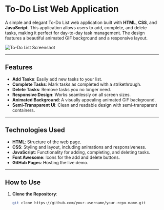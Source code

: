 # To-Do List Web Application

A simple and elegant To-Do List web application built with **HTML**, **CSS**, and **JavaScript**. This application allows users to add, complete, and delete tasks, making it perfect for day-to-day task management. The design features a beautiful animated GIF background and a responsive layout.

![To-Do List Screenshot](https://via.placeholder.com/800x600.png?text=To-Do+List+Screenshot) <!-- Replace with an actual screenshot if available -->

---

## Features

- **Add Tasks**: Easily add new tasks to your list.
- **Complete Tasks**: Mark tasks as completed with a strikethrough.
- **Delete Tasks**: Remove tasks you no longer need.
- **Responsive Design**: Works seamlessly on all screen sizes.
- **Animated Background**: A visually appealing animated GIF background.
- **Semi-Transparent UI**: Clean and readable design with semi-transparent containers.

---

## Technologies Used

- **HTML**: Structure of the web page.
- **CSS**: Styling and layout, including animations and responsiveness.
- **JavaScript**: Functionality for adding, completing, and deleting tasks.
- **Font Awesome**: Icons for the add and delete buttons.
- **GitHub Pages**: Hosting the live demo.

---

## How to Use

1. **Clone the Repository**:
   ```bash
   git clone https://github.com/your-username/your-repo-name.git
